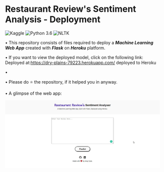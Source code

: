 # Restaurant Review's Sentiment Analysis - Deployment
![Kaggle](https://img.shields.io/badge/Dataset-Kaggle-blue.svg) ![Python 3.6](https://img.shields.io/badge/Python-3.6-brightgreen.svg) ![NLTK](https://img.shields.io/badge/Library-NLTK-orange.svg)

• This repository consists of files required to deploy a ___Machine Learning Web App___ created with ___Flask___ on ___Heroku___ platform.

• If you want to view the deployed model, click on the following link:<br />
Deployed at:https://dry-plains-79223.herokuapp.com/ deployed to Heroku

• 

• Please do ⭐ the repository, if it helped you in anyway.

• A glimpse of the web app:

![GIF](readme_resources/restaurant-review-web-app.gif)


